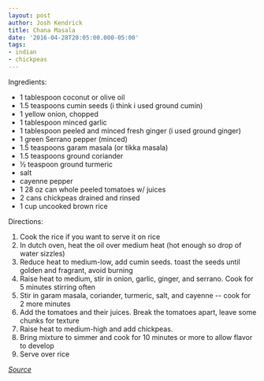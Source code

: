 ```yaml
---
layout: post
author: Josh Kendrick
title: Chana Masala
date: '2016-04-28T20:05:00.000-05:00'
tags:
- indian
- chickpeas
---
```


Ingredients:
* 1 tablespoon coconut or olive oil
* 1.5 teaspoons cumin seeds (i think i used ground cumin)
* 1 yellow onion, chopped
* 1 tablespoon minced garlic
* 1 tablespoon peeled and minced fresh ginger (i used ground ginger)
* 1 green Serrano pepper (minced)
* 1.5 teaspoons garam masala (or tikka masala)
* 1.5 teaspoons ground coriander
* ½ teaspoon ground turmeric
* salt
* cayenne pepper
* 1 28 oz can whole peeled tomatoes w/ juices
* 2 cans chickpeas drained and rinsed
* 1 cup uncooked brown rice

Directions:
1. Cook the rice if you want to serve it on rice
2. In dutch oven, heat the oil over medium heat (hot enough so drop of water sizzles)
3. Reduce heat to medium-low, add cumin seeds. toast the seeds until golden and fragrant, avoid burning
4. Raise heat to medium, stir in onion, garlic, ginger, and serrano. Cook for 5 minutes stirring often
5. Stir in garam masala, coriander, turmeric, salt, and cayenne -- cook for 2 more minutes
6. Add the tomatoes and their juices. Break the tomatoes apart, leave some chunks for texture
7. Raise heat to medium-high and add chickpeas.
8. Bring mixture to simmer and cook for 10 minutes or more to allow flavor to develop
9. Serve over rice

*[Source](http://cookieandkate.com/2014/quick-vegan-chana-masala/)*